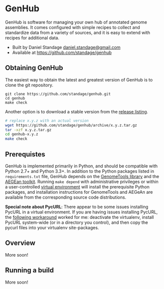 GenHub
======

GenHub is software for managing your own hub of annotated genome assemblies. It
comes configured with simple recipes to collect and standardize data from a
variety of sources, and it is easy to extend with recipes for additional data.

* Built by Daniel Standage <daniel.standage@gmail.com>
* Available at https://github.com/standage/genhub

## Obtaining GenHub

The easiest way to obtain the latest and greatest version of GenHub is to clone
the git repository.

```
git clone https://github.com/standage/genhub.git
cd genhub
make check
```

Another option is to download a stable version from the [release listing][rel].

```bash
# replace x.y.z with an actual version
wget https://github.com/standage/genhub/archive/x.y.z.tar.gz
tar -xzf x.y.z.tar.gz
cd genhub-x.y.z
make check
```

[rel]: https://github.com/standage/genhub/releases

## Prerequistes

GenHub is implemented primarily in Python, and should be compatible with Python
2.7+ and Python 3.3+. In addition to the Python packages listed in
`requirements.txt` file, GenHub depends on the [GenomeTools library][gt] and
the [AEGEan toolkit][agn]. Running `make depend` with administrative privileges
or within a user-controlled [virtual environment][venv] will install the
prerequisite Python packages, and installation instructions for GenomeTools and
AEGeAn are available from the corresponding source code distributions.

**Special note about PycURL**: There appear to be some issues installing PycURL
in a virtual environment. If you are having issues installing PycURL, the
[following workaround][curl] worked for me: deactivate the virtualenv, install
PycURL system-wide (or in a directory you control), and then copy the pycurl
files into your virtualenv site-packages.

[gt]: http://genometools.org
[agn]: http://standage.github.io/AEGeAn
[venv]: http://docs.python-guide.org/en/latest/dev/virtualenvs/
[curl]: http://eon01.com/blog/hacking-pycurl-installation-problem-within-virtualenv/

## Overview

More soon!

## Running a build

More soon!
